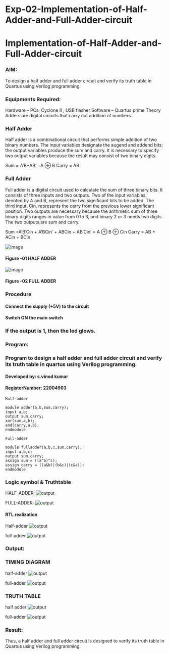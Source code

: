 # Exp-02-Implementation-of-Half-Adder-and-Full-Adder-circuit

# Implementation-of-Half-Adder-and-Full-Adder-circuit
### AIM:
To design a half adder and full adder circuit and verify its truth table in Quartus using Verilog programming.

### Equipments Required:
Hardware – PCs, Cyclone II , USB flasher
Software – Quartus prime
Theory
Adders are digital circuits that carry out addition of numbers.

### Half Adder
Half adder is a combinational circuit that performs simple addition of two binary numbers. The input variables designate the augend and addend bits; the output variables produce the sum and carry. It is necessary to specify two output variables because the result may consist of two binary digits.

Sum = A’B+AB’ =A ⊕ B Carry = AB

### Full Adder
Full adder is a digital circuit used to calculate the sum of three binary bits. It consists of three inputs and two outputs. Two of the input variables, denoted by A and B, represent the two significant bits to be added. The third input, Cin, represents the carry from the previous lower significant position. Two outputs are necessary because the arithmetic sum of three binary digits ranges in value from 0 to 3, and binary 2 or 3 needs two digits. The two outputs are sum and carry.

Sum =A’B’Cin + A’BCin’ + ABCin + AB’Cin’ = A ⊕ B ⊕ Cin Carry = AB + ACin + BCin

 ![image](https://user-images.githubusercontent.com/36288975/163552156-a13e5a56-c638-4110-97d9-8896907c8d25.png)

#### Figure -01 HALF ADDER 


![image](https://user-images.githubusercontent.com/36288975/163552057-b3547877-6d07-45b4-b7e0-bcfebfad9e1d.png)

#### Figure -02 FULL ADDER 

### Procedure

#### Connect the supply (+5V) to the circuit
#### Switch ON the main switch
### If the output is 1, then the led glows.
### Program:
### Program to design a half adder and full adder circuit and verify its truth table in quartus using Verilog programming.
#### Developed by: s.vinod kumar
#### RegisterNumber: 22004903
```
Half-adder

module adder(a,b,sum,carry);
input a,b;
output sum,carry;
xor(sum,a,b);
and(carry,a,b);
endmodule

Full-adder

module fulladder(a,b,c,sum,carry);
input a,b,c;
output sum,carry;
assign sum = ((a^b)^c);
assign carry = ((a&b)|(b&c)|(c&a));
endmodule

```
### Logic symbol & Truthtable
HALF-ADDER:
![output](/truth%20table%20half.png)

FULL-ADDER:
![output](/truth%20table%20adder.png)

#### RTL realization 
Half-adder
![output](/HALFADDER.png)

full-adder
![output](/FULL%20ADDER.png)


### Output:
### TIMING DIAGRAM
half-adder
![output](/waveform-half%20adder.png)

full-adder
![output](/waveform-full%20adder.png)

### TRUTH TABLE 
half adder
![output](/truth%20table%20half%20adder.png)

full-adder
![output](/truth%20table%20full%20adder.png)
### Result:
Thus, a half adder and full adder circuit is designed to verify its truth table in Quartus using Verilog programming.

